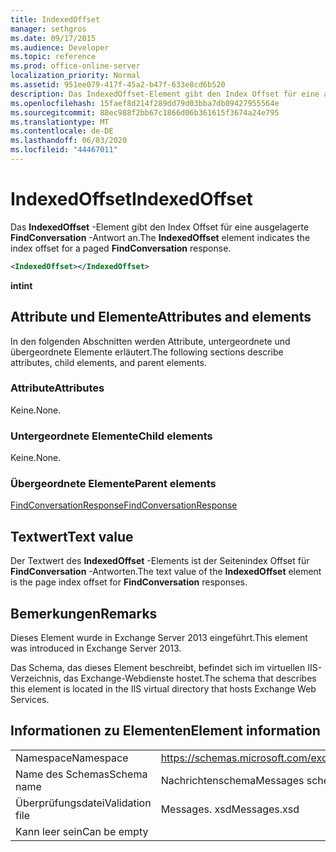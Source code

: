 ```yaml
---
title: IndexedOffset
manager: sethgros
ms.date: 09/17/2015
ms.audience: Developer
ms.topic: reference
ms.prod: office-online-server
localization_priority: Normal
ms.assetid: 951ee079-417f-45a2-b47f-633e8cd6b520
description: Das IndexedOffset-Element gibt den Index Offset für eine ausgelagerte FindConversation-Antwort an.
ms.openlocfilehash: 15faef8d214f289dd79d03bba7db09427955564e
ms.sourcegitcommit: 88ec988f2bb67c1866d06b361615f3674a24e795
ms.translationtype: MT
ms.contentlocale: de-DE
ms.lasthandoff: 06/03/2020
ms.locfileid: "44467011"
---
```

# <a name="indexedoffset"></a><span data-ttu-id="b2a80-103">IndexedOffset</span><span class="sxs-lookup"><span data-stu-id="b2a80-103">IndexedOffset</span></span>

<span data-ttu-id="b2a80-104">Das **IndexedOffset** -Element gibt den Index Offset für eine ausgelagerte **FindConversation** -Antwort an.</span><span class="sxs-lookup"><span data-stu-id="b2a80-104">The **IndexedOffset** element indicates the index offset for a paged **FindConversation** response.</span></span> 
  
```XML
<IndexedOffset></IndexedOffset>
```

 <span data-ttu-id="b2a80-105">**int**</span><span class="sxs-lookup"><span data-stu-id="b2a80-105">**int**</span></span>
## <a name="attributes-and-elements"></a><span data-ttu-id="b2a80-106">Attribute und Elemente</span><span class="sxs-lookup"><span data-stu-id="b2a80-106">Attributes and elements</span></span>

<span data-ttu-id="b2a80-107">In den folgenden Abschnitten werden Attribute, untergeordnete und übergeordnete Elemente erläutert.</span><span class="sxs-lookup"><span data-stu-id="b2a80-107">The following sections describe attributes, child elements, and parent elements.</span></span>
  
### <a name="attributes"></a><span data-ttu-id="b2a80-108">Attribute</span><span class="sxs-lookup"><span data-stu-id="b2a80-108">Attributes</span></span>

<span data-ttu-id="b2a80-109">Keine.</span><span class="sxs-lookup"><span data-stu-id="b2a80-109">None.</span></span>
  
### <a name="child-elements"></a><span data-ttu-id="b2a80-110">Untergeordnete Elemente</span><span class="sxs-lookup"><span data-stu-id="b2a80-110">Child elements</span></span>

<span data-ttu-id="b2a80-111">Keine.</span><span class="sxs-lookup"><span data-stu-id="b2a80-111">None.</span></span>
  
### <a name="parent-elements"></a><span data-ttu-id="b2a80-112">Übergeordnete Elemente</span><span class="sxs-lookup"><span data-stu-id="b2a80-112">Parent elements</span></span>

[<span data-ttu-id="b2a80-113">FindConversationResponse</span><span class="sxs-lookup"><span data-stu-id="b2a80-113">FindConversationResponse</span></span>](findconversationresponse.md)
  
## <a name="text-value"></a><span data-ttu-id="b2a80-114">Textwert</span><span class="sxs-lookup"><span data-stu-id="b2a80-114">Text value</span></span>

<span data-ttu-id="b2a80-115">Der Textwert des **IndexedOffset** -Elements ist der Seitenindex Offset für **FindConversation** -Antworten.</span><span class="sxs-lookup"><span data-stu-id="b2a80-115">The text value of the **IndexedOffset** element is the page index offset for **FindConversation** responses.</span></span> 
  
## <a name="remarks"></a><span data-ttu-id="b2a80-116">Bemerkungen</span><span class="sxs-lookup"><span data-stu-id="b2a80-116">Remarks</span></span>

<span data-ttu-id="b2a80-117">Dieses Element wurde in Exchange Server 2013 eingeführt.</span><span class="sxs-lookup"><span data-stu-id="b2a80-117">This element was introduced in Exchange Server 2013.</span></span>
  
<span data-ttu-id="b2a80-118">Das Schema, das dieses Element beschreibt, befindet sich im virtuellen IIS-Verzeichnis, das Exchange-Webdienste hostet.</span><span class="sxs-lookup"><span data-stu-id="b2a80-118">The schema that describes this element is located in the IIS virtual directory that hosts Exchange Web Services.</span></span>
  
## <a name="element-information"></a><span data-ttu-id="b2a80-119">Informationen zu Elementen</span><span class="sxs-lookup"><span data-stu-id="b2a80-119">Element information</span></span>

|||
|:-----|:-----|
|<span data-ttu-id="b2a80-120">Namespace</span><span class="sxs-lookup"><span data-stu-id="b2a80-120">Namespace</span></span>  <br/> |https://schemas.microsoft.com/exchange/services/2006/messages  <br/> |
|<span data-ttu-id="b2a80-121">Name des Schemas</span><span class="sxs-lookup"><span data-stu-id="b2a80-121">Schema name</span></span>  <br/> |<span data-ttu-id="b2a80-122">Nachrichtenschema</span><span class="sxs-lookup"><span data-stu-id="b2a80-122">Messages schema</span></span>  <br/> |
|<span data-ttu-id="b2a80-123">Überprüfungsdatei</span><span class="sxs-lookup"><span data-stu-id="b2a80-123">Validation file</span></span>  <br/> |<span data-ttu-id="b2a80-124">Messages. xsd</span><span class="sxs-lookup"><span data-stu-id="b2a80-124">Messages.xsd</span></span>  <br/> |
|<span data-ttu-id="b2a80-125">Kann leer sein</span><span class="sxs-lookup"><span data-stu-id="b2a80-125">Can be empty</span></span>  <br/> ||
   

